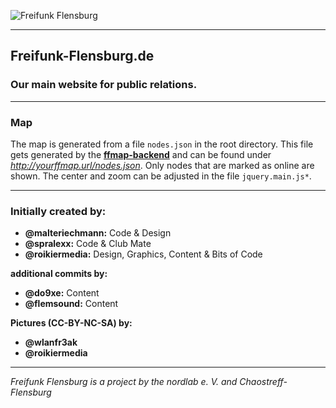 ![Freifunk Flensburg](https://raw.githubusercontent.com/freifunk-flensburg/website/master/assets/images/freifunk-flensburg.png)

---

## Freifunk-Flensburg.de

### Our main website for public relations.

---

### Map

The map is generated from a file `nodes.json` in the root directory. This file gets generated by the [**ffmap-backend**](https://github.com/ffnord/ffmap-backend) and can be found under *http://yourffmap.url/nodes.json*. Only nodes that are marked as online are shown. The center and zoom can be adjusted in the file `jquery.main.js*`.

---

### Initially created by:

- **@malteriechmann:** Code & Design
- **@spralexx:** Code & Club Mate
- **@roikiermedia:** Design, Graphics, Content & Bits of Code

**additional commits by:**

- **@do9xe:** Content
- **@flemsound:** Content

**Pictures (CC-BY-NC-SA) by:**

- **@wlanfr3ak**
- **@roikiermedia**

---

*Freifunk Flensburg is a project by the nordlab e. V. and Chaostreff-Flensburg*
